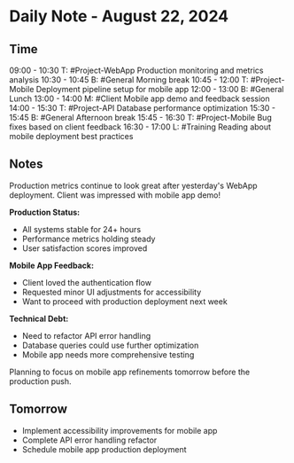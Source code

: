 # Daily Note - August 22, 2024

## Time

09:00 - 10:30 T: #Project-WebApp Production monitoring and metrics analysis
10:30 - 10:45 B: #General Morning break
10:45 - 12:00 T: #Project-Mobile Deployment pipeline setup for mobile app
12:00 - 13:00 B: #General Lunch
13:00 - 14:00 M: #Client Mobile app demo and feedback session
14:00 - 15:30 T: #Project-API Database performance optimization
15:30 - 15:45 B: #General Afternoon break
15:45 - 16:30 T: #Project-Mobile Bug fixes based on client feedback
16:30 - 17:00 L: #Training Reading about mobile deployment best practices

## Notes

Production metrics continue to look great after yesterday's WebApp deployment. Client was impressed with mobile app demo!

**Production Status:**
- All systems stable for 24+ hours
- Performance metrics holding steady
- User satisfaction scores improved

**Mobile App Feedback:**
- Client loved the authentication flow
- Requested minor UI adjustments for accessibility
- Want to proceed with production deployment next week

**Technical Debt:**
- Need to refactor API error handling
- Database queries could use further optimization
- Mobile app needs more comprehensive testing

Planning to focus on mobile app refinements tomorrow before the production push.

## Tomorrow

- Implement accessibility improvements for mobile app
- Complete API error handling refactor
- Schedule mobile app production deployment
